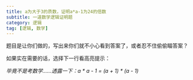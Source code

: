 ```yaml
---
title: a为大于3的质数，证明a*a-1为24的倍数
subtitle: 一道数学逻辑证明题
category: 逻辑
tag: [逻辑, 数学]
---
```


题目是让你们做的，写出来你们就不小心看到答案了，或者忍不住偷偷瞄答案？

如果实在需要的话，选择下一行看高亮提示：

<!--more-->

*毕竟不是考数学……透露一下：a * a - 1 = (a + 1) * (a - 1)*
